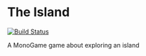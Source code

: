 # The Island

[![Build Status](https://travis-ci.org/cravo/the_island.svg?branch=master)](https://travis-ci.org/cravo/the_island)

A MonoGame game about exploring an island
